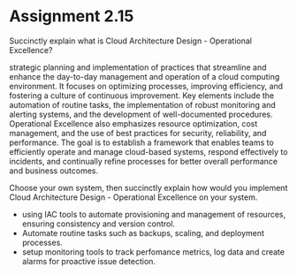 # Assignment 2.15

Succinctly explain what is Cloud Architecture Design - Operational Excellence?

strategic planning and implementation of practices that streamline and enhance the day-to-day management and operation of a cloud computing environment. It focuses on optimizing processes, improving efficiency, and fostering a culture of continuous improvement. Key elements include the automation of routine tasks, the implementation of robust monitoring and alerting systems, and the development of well-documented procedures. Operational Excellence also emphasizes resource optimization, cost management, and the use of best practices for security, reliability, and performance. The goal is to establish a framework that enables teams to efficiently operate and manage cloud-based systems, respond effectively to incidents, and continually refine processes for better overall performance and business outcomes.

Choose your own system, then succinctly explain how would you implement Cloud Architecture Design - Operational Excellence on your system.

- using IAC tools to automate provisioning and management of resources, ensuring consistency and version control.
- Automate routine tasks such as backups, scaling, and deployment processes.
- setup monitoring tools to track perfomance metrics, log data and create alarms for proactive issue detection.
